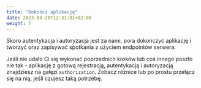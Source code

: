 ```yaml
---
title: "Dokończ aplikację"
date: 2023-04-20T12:31:01+02:00
weight: 7
---
```


Skoro autentykacja i autoryzacja jest za nami, pora dokończyć aplikację i tworzyć oraz
zapisywać spotkania z użyciem endpointów serwera.

Jeśli nie udało Ci się wykonać poprzednich kroków lub coś innego poszło nie tak -
aplikację z gotową rejestracją, autentykacją i autoryzacją znajdziesz na gałęzi
`authorization`. Zobacz różnice lub po prostu przełącz się na nią, jeśli czujesz taką potrzebę.

